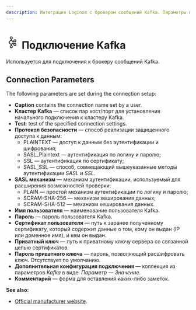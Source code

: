 ```yaml
---
description: Интеграция Loginom с брокером сообщений Kafka. Параметры подключения.
---
```

# ![ ](./../../../images/icons/common/data-sources/kafka_default.svg) Подключение Kafka

Используется для подключения к брокеру сообщений Kafka.

## Connection Parameters

The following parameters are set during the connection setup:

* **Caption** contains the connection name set by a user.
* **Кластер Kafka** — список пар хост/порт для установления начального подключения к кластеру Kafka.
* **Test**: test of the specified connection settings.
* **Протокол безопасности** — способ реализации защищенного доступа к данным:
   * PLAINTEXT — доступ к данным без аутентификации и шифрования;
   * SASL_Plaintext — аутентификация по логину и паролю;
   * SSL — аутентификация по сертификату;
   * SASL_SSL — способ, совмещающий вышеуказанные методы аутентификации *SASL* и *SSL*.
* **SASL механизм** — механизм аутентификации, используемый для расширения возможностей проверки:
   * PLAIN — простой механизм аутентификации по логину и паролю;
   * SCRAM-SHA-256 — механизм хеширования данных;
   * SCRAM-SHA-512 — механизм хеширования данных.
* **Имя пользователя** — наименование пользователя Kafka.
* **Пароль** — пароль пользователя Kafka.
* **Сертификат пользователя** — путь к заранее полученному сертификату, который содержит данные о том, кому он выдан (IP или доменное имя), и кем он выдан.
* **Приватный ключ** — путь к приватному ключу сервера со связанной цепью сертификатов.
* **Пароль приватного ключа** — пароль, позволяющий расшифровать ключ. Отсутствует по умолчанию.
* **Дополнительная конфигурация подключения** — коллекция из параметров *Kafka* в виде: *Параметр — Значение*.
* **Комментарий** — форма для оставления каких-либо заметок.

**See also:**
* [Official manufacturer website](https://kafka.apache.org/documentation/).